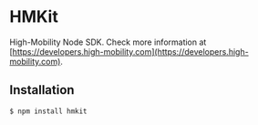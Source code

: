 # HMKit

High-Mobility Node SDK. Check more information at [https://developers.high-mobility.com](https://developers.high-mobility.com).

## Installation

```
$ npm install hmkit
```
